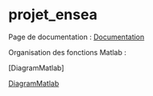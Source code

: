 projet_ensea
============

Page de documentation : [Documentation]

[Documentation]:http://benoitfragit.github.io/projet_ensea/ "Documentation"

Organisation des fonctions Matlab :

[DiagramMatlab]

[DiagramMatlab](benoitfragit/projet_ensea/blob/master/resources/Documentation/docMatlab/schemaMATLAB.jpg)

